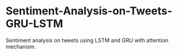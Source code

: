 # Sentiment-Analysis-on-Tweets-GRU-LSTM
Sentiment analysis on tweets using LSTM and GRU with attention mechanism.
